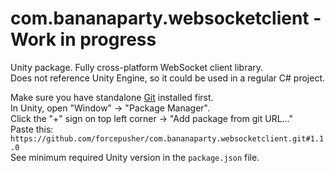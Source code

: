 # com.bananaparty.websocketclient - Work in progress  
  
Unity package. Fully cross-platform WebSocket client library.  
Does not reference Unity Engine, so it could be used in a regular C# project.  
  
Make sure you have standalone [Git](https://git-scm.com/downloads) installed first.  
In Unity, open "Window" -> "Package Manager".  
Click the "+" sign on top left corner -> "Add package from git URL..."  
Paste this: `https://github.com/forcepusher/com.bananaparty.websocketclient.git#1.1.0`  
See minimum required Unity version in the `package.json` file.
